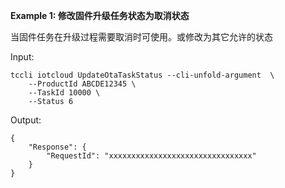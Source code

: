 **Example 1: 修改固件升级任务状态为取消状态**

当固件任务在升级过程需要取消时可使用。或修改为其它允许的状态

Input: 

```
tccli iotcloud UpdateOtaTaskStatus --cli-unfold-argument  \
    --ProductId ABCDE12345 \
    --TaskId 10000 \
    --Status 6
```

Output: 
```
{
    "Response": {
        "RequestId": "xxxxxxxxxxxxxxxxxxxxxxxxxxxxxxxx"
    }
}
```

